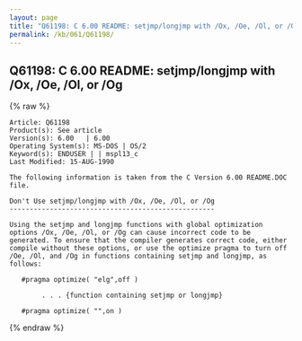 ```yaml
---
layout: page
title: "Q61198: C 6.00 README: setjmp/longjmp with /Ox, /Oe, /Ol, or /Og"
permalink: /kb/061/Q61198/
---
```


## Q61198: C 6.00 README: setjmp/longjmp with /Ox, /Oe, /Ol, or /Og

{% raw %}

	Article: Q61198
	Product(s): See article
	Version(s): 6.00   | 6.00
	Operating System(s): MS-DOS | OS/2
	Keyword(s): ENDUSER | | mspl13_c
	Last Modified: 15-AUG-1990
	
	The following information is taken from the C Version 6.00 README.DOC file.
	
	Don't Use setjmp/longjmp with /Ox, /Oe, /Ol, or /Og
	---------------------------------------------------
	
	Using the setjmp and longjmp functions with global optimization
	options /Ox, /Oe, /Ol, or /Og can cause incorrect code to be
	generated. To ensure that the compiler generates correct code, either
	compile without these options, or use the optimize pragma to turn off
	/Oe, /Ol, and /Og in functions containing setjmp and longjmp, as
	follows:
	
	   #pragma optimize( "elg",off )
	
	        . . . {function containing setjmp or longjmp}
	
	   #pragma optimize( "",on )

{% endraw %}

